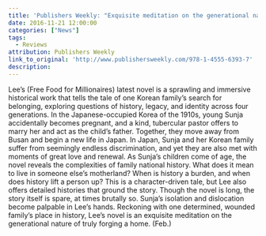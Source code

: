 ```yaml
---
title: 'Publishers Weekly: "Exquisite meditation on the generational nature of truly forging a home."'
date: 2016-11-21 12:00:00
categories: ["News"]
tags:
  - Reviews
attribution: Publishers Weekly
link_to_original: 'http://www.publishersweekly.com/978-1-4555-6393-7'
description:
---
```



Lee’s (Free Food for Millionaires) latest novel is a sprawling and immersive historical work that tells the tale of one Korean family’s search for belonging, exploring questions of history, legacy, and identity across four generations. In the Japanese-occupied Korea of the 1910s, young Sunja accidentally becomes pregnant, and a kind, tubercular pastor offers to marry her and act as the child’s father. Together, they move away from Busan and begin a new life in Japan. In Japan, Sunja and her Korean family suffer from seemingly endless discrimination, and yet they are also met with moments of great love and renewal. As Sunja’s children come of age, the novel reveals the complexities of family national history. What does it mean to live in someone else’s motherland? When is history a burden, and when does history lift a person up? This is a character-driven tale, but Lee also offers detailed histories that ground the story. Though the novel is long, the story itself is spare, at times brutally so. Sunja’s isolation and dislocation become palpable in Lee’s hands. Reckoning with one determined, wounded family’s place in history, Lee’s novel is an exquisite meditation on the generational nature of truly forging a home. (Feb.)